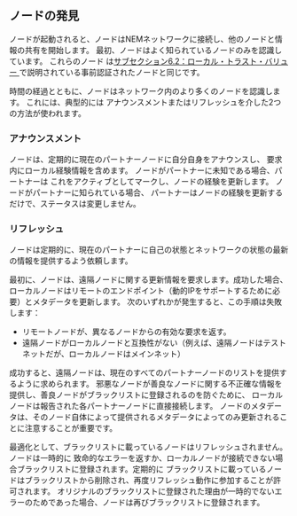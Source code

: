 ## ノードの発見

ノードが起動されると、ノードはNEMネットワークに接続し、他のノードと情報の共有を開始します。
最初、ノードはよく知られているノードのみを認識しています。 これらのノード
は[サブセクション6.2：ローカル・トラスト・バリュー ](/Reputation/6.2.md)で説明されている事前認証されたノードと同じです。

時間の経過とともに、ノードはネットワーク内のより多くのノードを認識します。 これには、典型的には
アナウンスメントまたはリフレッシュを介した2つの方法が使われます。

### アナウンスメント

ノードは、定期的に現在のパートナーノードに自分自身をアナウンスし、
要求内にローカル経験情報を含めます。 ノードがパートナーに未知である場合、パートナーは
これをアクティブとしてマークし、ノードの経験を更新します。 ノードがパートナーに知られている場合、
パートナーはノードの経験を更新するだけで、ステータスは変更しません。

### リフレッシュ

ノードは定期的に、現在のパートナーに自己の状態とネットワークの状態の最新の情報を提供するよう依頼します。

最初に、ノードは、遠隔ノードに関する更新情報を要求します。成功した場合、
ローカルノードはリモートのエンドポイント（動的IPをサポートするために必要）とメタデータを更新します。
次のいずれかが発生すると、この手順は失敗します：

* リモートノードが、異なるノードからの有効な要求を返す。
* 遠隔ノードがローカルノードと互換性がない（例えば、遠隔ノードはテストネットだが、ローカルノードはメインネット）

成功すると、遠隔ノードは、現在のすべてのパートナーノードのリストを提供するように求められます。
邪悪なノードが善良なノードに関する不正確な情報を提供し、善良ノードがブラックリストに登録されるのを防ぐために、
ローカルノードは報告された各パートナーノードに直接接続します。
ノードのメタデータは、そのノード自体によって提供されるメタデータによってのみ更新されることに注意することが重要です。

最適化として、ブラックリストに載っているノードはリフレッシュされません。ノードは一時的に
致命的なエラーを返すか、ローカルノードが接続できない場合ブラックリストに登録されます。定期的に
ブラックリストに載っているノードはブラックリストから削除され、再度リフレッシュ動作に参加することが許可されます。
オリジナルのブラックリストに登録された理由が一時的でないエラーのためであった場合、ノードは再びブラックリストに登録されます。

